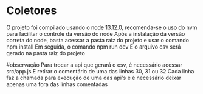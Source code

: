 # Coletores
O projeto foi compilado usando o node 13.12.0, recomenda-se o uso do nvm para facilitar o controle da versão do node
Após a instalação da versão correta do node, basta acessar a pasta raiz do projeto e usar o comando npm install
Em seguida, o comando npm run dev
E o arquivo csv será gerado na pasta raiz do projeto

#observação
Para trocar a api que gerará o csv, é necessário acessar src/app.js
E retirar o comentário de uma das linhas 30, 31 ou 32
Cada linha faz a chamada para execução de uma das api's e é necessário deixar apenas uma fora das linhas comentadas
